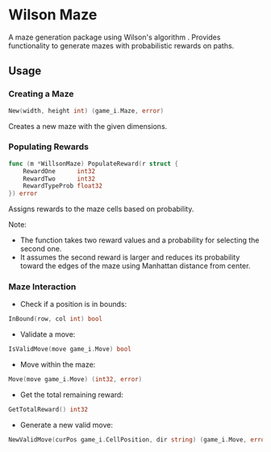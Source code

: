 # Wilson Maze  

A maze generation package using Wilson's algorithm . Provides functionality to generate mazes with probabilistic rewards on paths. 

## Usage  

### Creating a Maze  
```go
New(width, height int) (game_i.Maze, error)
```
Creates a new maze with the given dimensions. 

### Populating Rewards  
```go
func (m *WillsonMaze) PopulateReward(r struct {
	RewardOne      int32
	RewardTwo      int32
	RewardTypeProb float32
}) error 
```
Assigns rewards to the maze cells based on probability. 

 Note:
- The function takes two reward values and a probability for selecting the second one. 
- It assumes the second reward is larger and reduces its probability toward the edges of the maze using Manhattan distance from center. 

### Maze Interaction  
- Check if a position is in bounds:
 ```go
 InBound(row, col int) bool
 ```
- Validate a move:
 ```go
 IsValidMove(move game_i.Move) bool
 ```
- Move within the maze:
 ```go
 Move(move game_i.Move) (int32, error)
 ```
- Get the total remaining reward:
 ```go
 GetTotalReward() int32
 ```
- Generate a new valid move:
 ```go
 NewValidMove(curPos game_i.CellPosition, dir string) (game_i.Move, error)
 ```
